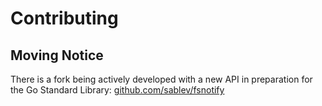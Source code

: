 # Contributing

## Moving Notice

There is a fork being actively developed with a new API in preparation for the Go Standard Library:
[github.com/sablev/fsnotify](https://github.com/sablev/fsnotify)

